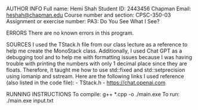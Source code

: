 AUTHOR INFO
Full name: Hemi Shah
Student ID: 2443456
Chapman Email: heshah@chapman.edu
Course number and section: CPSC-350-03
Assignment or exercise number: PA3: Do You See What I See?

ERRORS 
There are no known errors in this program.

SOURCES
I used the TStack.h file from our class lecture as a reference to help me create the MonoStack class. 
Additionally, I used Chat GPT as a debugging tool and to help me with formatting issues because I was 
having trouble with printing the numbers with only 1 decimal place since they are floats. Therefore, 
it taught me how to use std::fixed and std::setprecision using iomanip and sstream.
Here are the following links I used reference (also listed in the code file):
    - TStack.h
    - https://chat.openai.com

RUNNING INSTRUCTIONS
To compile:     g++ *.cpp -o ./main.exe
To run:         ./main.exe input.txt